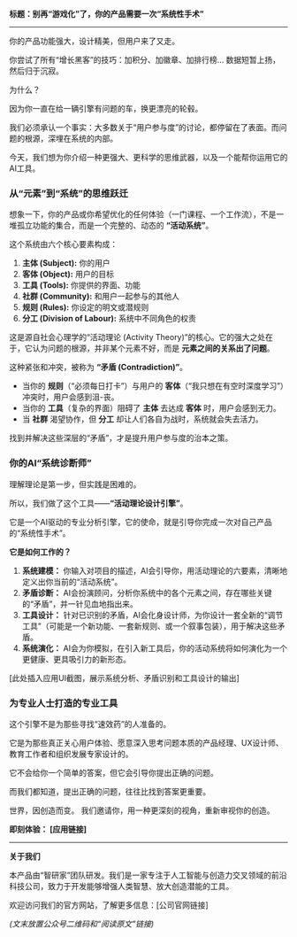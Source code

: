 
**标题：别再“游戏化”了，你的产品需要一次“系统性手术”**

---

你的产品功能强大，设计精美，但用户来了又走。

你尝试了所有“增长黑客”的技巧：加积分、加徽章、加排行榜... 数据短暂上扬，然后归于沉寂。

为什么？

因为你一直在给一辆引擎有问题的车，换更漂亮的轮毂。

我们必须承认一个事实：大多数关于“用户参与度”的讨论，都停留在了表面。而问题的根源，深埋在系统的内部。

今天，我们想为你介绍一种更强大、更科学的思维武器，以及一个能帮你运用它的AI工具。

### 从“元素”到“系统”的思维跃迁

想象一下，你的产品或你希望优化的任何体验（一门课程、一个工作流），不是一堆孤立功能的集合，而是一个完整的、动态的 **“活动系统”**。

这个系统由六个核心要素构成：
1.  **主体 (Subject):** 你的用户
2.  **客体 (Object):** 用户的目标
3.  **工具 (Tools):** 你提供的界面、功能
4.  **社群 (Community):** 和用户一起参与的其他人
5.  **规则 (Rules):** 你设定的明文或潜规则
6.  **分工 (Division of Labour):** 系统中不同角色的权责

这是源自社会心理学的“活动理论 (Activity Theory)”的核心。它的强大之处在于，它认为问题的根源，并非某个元素不好，而是 **元素之间的关系出了问题**。

这种紧张和冲突，被称为 **“矛盾 (Contradiction)”**。

-   当你的 **规则**（“必须每日打卡”）与用户的 **客体**（“我只想在有空时深度学习”）冲突时，用户会感到沮-丧。
-   当你的 **工具**（复杂的界面）阻碍了 **主体** 去达成 **客体** 时，用户会感到无力。
-   当 **社群** 渴望协作，但 **分工** 却让人们各自为战时，系统就会失去活力。

找到并解决这些深层的“矛盾”，才是提升用户参与度的治本之策。

### 你的AI“系统诊断师”

理解理论是第一步，但实践是困难的。

所以，我们做了这个工具——**“活动理论设计引擎”**。

它是一个AI驱动的专业分析引擎，它的使命，就是引导你完成一次对自己产品的“系统性手术”。

**它是如何工作的？**

1.  **系统建模：** 你输入对项目的描述，AI会引导你，用活动理论的六要素，清晰地定义出你当前的“活动系统”。
2.  **矛盾诊断：** AI会扮演顾问，分析你系统中的各个元素之间，存在哪些关键的“矛盾”，并一针见血地指出来。
3.  **工具设计：** 针对已识别的矛盾，AI会化身设计师，为你设计一套全新的“调节工具”（可能是一个新功能、一套新规则、或一个叙事包装），用于解决这些矛盾。
4.  **系统演化：** AI会为你模拟，在引入新工具后，你的活动系统将如何演化为一个更健康、更具吸引力的新形态。

[此处插入应用UI截图，展示系统分析、矛盾识别和工具设计的输出]

### 为专业人士打造的专业工具

这个引擎不是为那些寻找“速效药”的人准备的。

它是为那些真正关心用户体验、愿意深入思考问题本质的产品经理、UX设计师、教育工作者和组织发展专家设计的。

它不会给你一个简单的答案，但它会引导你提出正确的问题。

而我们都知道，提出正确的问题，往往比找到答案更重要。

世界，因创造而变。
我们邀请你，用一种更深刻的视角，重新审视你的创造。

**即刻体验： [应用链接]**

---
**关于我们**

本产品由“智研家”团队研发。我们是一家专注于人工智能与创造力交叉领域的前沿科技公司，致力于开发能够增强人类智慧、放大创造潜能的工具。

欢迎访问我们的官方网站，了解更多信息：[公司官网链接]

*(文末放置公众号二维码和“阅读原文”链接)*
